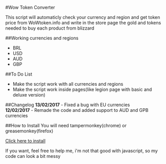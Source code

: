 #Wow Token Converter

This script will automaticly check your currency and region and get token price from WoWtoken.info and write in the store page the gold and tokens needed to buy each product from blizzard

##Working currencies and regions
* BRL
* USD
* AUD
* GBP

##To Do List
* Make the script work with all currencies and regions
* Make the script work inside pages(like legion page with basic and deluxe version)

##Changelog
**13/02/2017** - Fixed a bug with EU currencies  
**12/02/2017** - Remade the code and added support to AUD and GPB currencies

##How to Install
You will need tampermonkey(chrome) or greasemonkey(firefox)

[Click here to install](https://github.com/victorscopel/wow-token-converter/raw/master/converter.user.js)


If you want, feel free to help me, i'm not that good with javascript, so my code can look a bit messy

